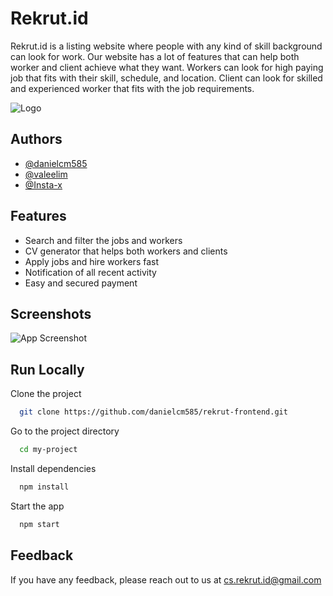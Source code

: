 
# Rekrut.id

Rekrut.id is a listing website where people with any kind of skill background can look for work. Our website has a lot of features that can help both worker and client achieve what they want. Workers can look for high paying job that fits with their skill, schedule, and location. Client can look for skilled and experienced worker that fits with the job requirements.


![Logo](https://i.ibb.co/PzdRV7b/Rekrut2.png)


## Authors

- [@danielcm585](https://github.com/valeelim)
- [@valeelim](https://github.com/valeelim)
- [@Insta-x](https://github.com/Insta-x)



## Features

- Search and filter the jobs and workers 
- CV generator that helps both workers and clients
- Apply jobs and hire workers fast
- Notification of all recent activity
- Easy and secured payment 


## Screenshots

![App Screenshot](https://i.ibb.co/rvkYjCP/Screenshot-2022-03-22-220415.png)


## Run Locally

Clone the project

```bash
  git clone https://github.com/danielcm585/rekrut-frontend.git
```

Go to the project directory

```bash
  cd my-project
```

Install dependencies

```bash
  npm install
```

Start the app

```bash
  npm start
```


## Feedback

If you have any feedback, please reach out to us at cs.rekrut.id@gmail.com

